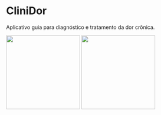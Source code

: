 # CliniDor

Aplicativo guia para diagnóstico e tratamento da dor crônica.

<p float="left">
  <img src="https://github.com/isadora-vieira-ramos/clini_dor/assets/36307163/96c0e547-5bf4-43a8-983c-ca0fa1cc5c98" width="200" />
  <img src="https://github.com/isadora-vieira-ramos/clini_dor/assets/36307163/4115a902-d314-41fb-92dc-eb0786615c68" width="200" />
</p>
